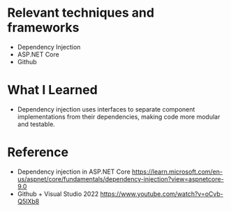 # Relevant techniques and frameworks
- Dependency Injection
- ASP.NET Core
- Github

# What I Learned
- Dependency injection uses interfaces to separate component implementations from their dependencies, making code more modular and testable.

# Reference
- Dependency injection in ASP.NET Core https://learn.microsoft.com/en-us/aspnet/core/fundamentals/dependency-injection?view=aspnetcore-9.0
- Github + Visual Studio 2022 https://www.youtube.com/watch?v=oCvb-Q5lXb8

